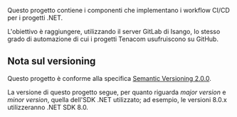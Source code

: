 Questo progetto contiene i componenti che implementano i workflow CI/CD per i progetti .NET.

L'obiettivo è raggiungere, utilizzando il server GitLab di Isango, lo stesso grado di automazione di cui i progetti Tenacom usufruiscono su GitHub.

## Nota sul versioning

Questo progetto è conforme alla specifica [Semantic Versioning 2.0.0](https://semver.org).

La versione di questo progetto segue, per quanto riguarda _major version_ e _minor version_, quella dell'SDK .NET utilizzato; ad esempio, le versioni 8.0.x utilizzeranno .NET SDK 8.0.
